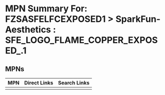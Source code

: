 



# MPN Summary For: FZSASFELFCEXPOSED1 > SparkFun-Aesthetics : SFE_LOGO_FLAME_COPPER_EXPOSED_.1

## MPNs
  

|MPN|Direct Links|Search Links|
| :--- | :--- | :--- |
||||
